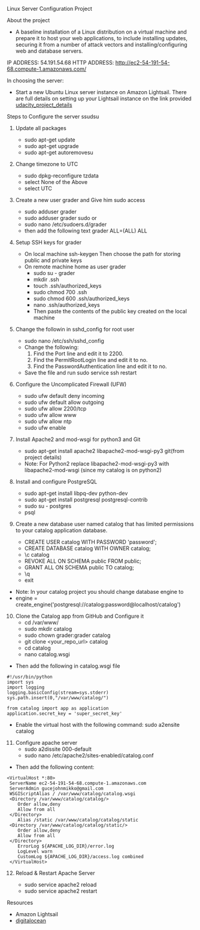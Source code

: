 Linux Server Configuration Project

About the project
- A baseline installation of a Linux distribution on a virtual machine and prepare it to host your web applications, to include installing updates, securing it from a number of attack vectors and installing/configuring web and database servers.

IP ADDRESS: 54.191.54.68 HTTP ADDRESS: http://ec2-54-191-54-68.compute-1.amazonaws.com/

In choosing the server:
- Start a new Ubuntu Linux server instance on Amazon Lightsail. There are full details on setting up your Lightsail instance on the link provided [udacity_project_details](https://classroom.udacity.com/nanodegrees/nd004/parts/b2de4bd4-ef07-45b1-9f49-0e51e8f1336e/modules/56cf3482-b006-455c-8acd-26b37b6458d2/lessons/046c35ef-5bd2-4b56-83ba-a8143876165e/concepts/c4cbd3f2-9adb-45d4-8eaf-b5fc89cc606e.)

Steps to Configure the server
ssudsu
1. Update all packages
    - sudo apt-get update
    - sudo apt-get upgrade
    - sudo apt-get autoremovesu


2. Change timezone to UTC 
    - sudo dpkg-reconfigure tzdata
    - select None of the Above
    - select UTC

3. Create a new user grader and Give him sudo access
    - sudo adduser grader
    - sudo adduser grader sudo
            or
    - sudo nano /etc/sudoers.d/grader 
    - then add the following text grader ALL=(ALL) ALL

4. Setup SSH keys for grader
    - On local machine ssh-keygen Then choose the path for storing public and private keys
    - On remote machine home as user grader
        - sudo su - grader
        - mkdir .ssh
        - touch .ssh/authorized_keys 
        - sudo chmod 700 .ssh
        - sudo chmod 600 .ssh/authorized_keys 
        - nano .ssh/authorized_keys 
        - Then paste the contents of the public key created on the local machine

5. Change the followin in sshd_config for root user
    - sudo nano /etc/ssh/sshd_config
    - Change the following:
        1. Find the Port line and edit it to 2200.
        2. Find the PermitRootLogin line and edit it to no.
        3. Find the PasswordAuthentication line and edit it to no.
    - Save the file and run sudo service ssh restart

6. Configure the Uncomplicated Firewall (UFW)
    - sudo ufw default deny incoming
    - sudo ufw default allow outgoing
    - sudo ufw allow 2200/tcp
    - sudo ufw allow www
    - sudo ufw allow ntp
    - sudo ufw enable

7. Install Apache2 and mod-wsgi for python3 and Git
    - sudo apt-get install apache2 libapache2-mod-wsgi-py3 git(from project details)
    - Note: For Python2 replace libapache2-mod-wsgi-py3 with libapache2-mod-wsgi (since my catalog is on python2)

8. Install and configure PostgreSQL
    - sudo apt-get install libpq-dev python-dev
    - sudo apt-get install postgresql postgresql-contrib
    - sudo su - postgres
    - psql

9. Create a new database user named catalog that has limited permissions to your catalog application database.
    - CREATE USER catalog WITH PASSWORD 'password';
    - CREATE DATABASE catalog WITH OWNER catalog;
    - \c catalog
    - REVOKE ALL ON SCHEMA public FROM public;
    - GRANT ALL ON SCHEMA public TO catalog;
    - \q
    - exit

- Note: In your catalog project you should change database engine to
- engine = create_engine('postgresql://catalog:password@localhost/catalog')

10. Clone the Catalog app from GitHub and Configure it
    - cd /var/www/
    - sudo mkdir catalog
    - sudo chown grader:grader catalog
    - git clone <your_repo_url> catalog
    - cd catalog
    - nano catalog.wsgi

   - Then add the following in catalog.wsgi file

    #!/usr/bin/python
    import sys
    import logging  
    logging.basicConfig(stream=sys.stderr)
    sys.path.insert(0,"/var/www/catalog/")

    from catalog import app as application
    application.secret_key = 'super_secret_key'

   - Enable the virtual host with the following command: sudo a2ensite catalog

11. Configure apache server
    - sudo a2dissite 000-default
    - sudo nano /etc/apache2/sites-enabled/catalog.conf

   - Then add the following content:

    <VirtualHost *:80>
     ServerName ec2-54-191-54-68.compute-1.amazonaws.com
     ServerAdmin gucejohnmikko@gmail.com
     WSGIScriptAlias / /var/www/catalog/catalog.wsgi
     <Directory /var/www/catalog/catalog/>
        Order allow,deny
        Allow from all
     </Directory>
        Alias /static /var/www/catalog/catalog/static
     <Directory /var/www/catalog/catalog/static/>
        Order allow,deny
        Allow from all
     </Directory>
        ErrorLog ${APACHE_LOG_DIR}/error.log
        LogLevel warn
        CustomLog ${APACHE_LOG_DIR}/access.log combined
     </VirtualHost>


12. Reload & Restart Apache Server

    - sudo service apache2 reload
    -  sudo service apache2 restart

Resources
- Amazon Lightsail
- [digitalocean](https://www.digitalocean.com/community/tutorials/how-to-deploy-a-flask-application-on-an-ubuntu-vps)
